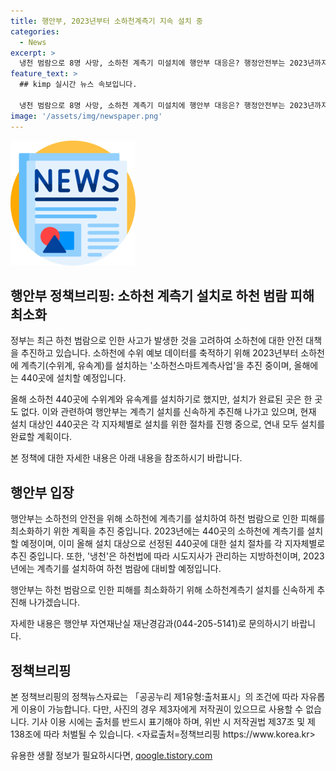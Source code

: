 ```yaml
---
title: 행안부, 2023년부터 소하천계측기 지속 설치 중
categories:
  - News
excerpt: >
  냉천 범람으로 8명 사망, 소하천 계측기 미설치에 행안부 대응은? 행정안전부는 2023년까지 440곳의 소하천에 수위 및 유속 계측기를 설치하는 소하천스마트계측사업을 추진 중이며, 설치가 완료된 곳은 없음. 또한, 냉천은 하천법에 따르며, 2023년 계측기를 설치하여 범람 대비 중. 행정안전부는 피해 최소화를 위해 빠른 소하천계측기 설치를 약속함. [자료출처=정책브리핑 www.korea.kr]
feature_text: >
  ## kimp 실시간 뉴스 속보입니다.

  냉천 범람으로 8명 사망, 소하천 계측기 미설치에 행안부 대응은? 행정안전부는 2023년까지 440곳의 소하천에 수위 및 유속 계측기를 설치하는 소하천스마트계측사업을 추진 중이며, 설치가 완료된 곳은 없음. 또한, 냉천은 하천법에 따르며, 2023년 계측기를 설치하여 범람 대비 중. 행정안전부는 피해 최소화를 위해 빠른 소하천계측기 설치를 약속함. [자료출처=정책브리핑 www.korea.kr]
image: '/assets/img/newspaper.png'
---
```


<p><img src="/assets/img/newspaper.png" alt="kimplant 속보" /></p>

<h2 data-ke-size="size26">행안부 정책브리핑: 소하천 계측기 설치로 하천 범람 피해 최소화</h2>

<p>정부는 최근 하천 범람으로 인한 사고가 발생한 것을 고려하여 소하천에 대한 안전 대책을 추진하고 있습니다. 소하천에 수위 예보 데이터를 축적하기 위해 2023년부터 소하천에 계측기(수위계, 유속계)를 설치하는 '소하천스마트계측사업'을 추진 중이며, 올해에는 440곳에 설치할 예정입니다.</p>

<p data-ke-size="size16">올해 소하천 440곳에 수위계와 유속계를 설치하기로 했지만, 설치가 완료된 곳은 한 곳도 없다. 이와 관련하여 행안부는 계측기 설치를 신속하게 추진해 나가고 있으며, 현재 설치 대상인 440곳은 각 지자체별로 설치를 위한 절차를 진행 중으로, 연내 모두 설치를 완료할 계획이다.</p>

<p>본 정책에 대한 자세한 내용은 아래 내용을 참조하시기 바랍니다.</p>

<h2 data-ke-size="size26">행안부 입장</h2>

<p>행안부는 소하천의 안전을 위해 소하천에 계측기를 설치하여 하천 범람으로 인한 피해를 최소화하기 위한 계획을 추진 중입니다. 2023년에는 440곳의 소하천에 계측기를 설치할 예정이며, 이미 올해 설치 대상으로 선정된 440곳에 대한 설치 절차를 각 지자체별로 추진 중입니다. 또한, '냉천'은 하천법에 따라 시도지사가 관리하는 지방하천이며, 2023년에는 계측기를 설치하여 하천 범람에 대비할 예정입니다.</p>

<p data-ke-size="size16">행안부는 하천 범람으로 인한 피해를 최소화하기 위해 소하천계측기 설치를 신속하게 추진해 나가겠습니다.</p>

<p>자세한 내용은 행안부 자연재난실 재난경감과(044-205-5141)로 문의하시기 바랍니다.</p>

<h2 data-ke-size="size26">정책브리핑</h2>

<p>본 정책브리핑의 정책뉴스자료는 「공공누리 제1유형:출처표시」의 조건에 따라 자유롭게 이용이 가능합니다. 다만, 사진의 경우 제3자에게 저작권이 있으므로 사용할 수 없습니다. 기사 이용 시에는 출처를 반드시 표기해야 하며, 위반 시 저작권법 제37조 및 제138조에 따라 처벌될 수 있습니다. &lt;자료출처=정책브리핑 https://www.korea.kr></p>
유용한 생활 정보가 필요하시다면, <a href="https://qoogle.tistory.com" rel="dofollow">qoogle.tistory.com</a>


